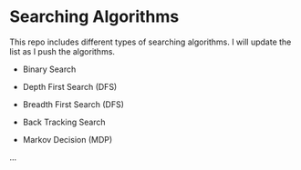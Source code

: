 # Searching Algorithms

This repo includes different types of searching algorithms. I will update the list as I push the algorithms. <br>

* Binary Search <br>

* Depth First Search (DFS) <br>

* Breadth First Search (DFS) <br>

* Back Tracking Search <br>

* Markov Decision (MDP) <br>

...


